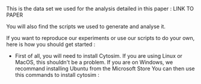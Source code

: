 This is the data set we used for the analysis detailed in this paper : LINK TO PAPER

You will also find the scripts we used to generate and analyse it.

If you want to reproduce our experiments or use our scripts to do your own, here is how you should get started :
- First of all, you will need to install Cytosim. If you are using Linux or MacOS, this shouldn't be a problem. 
  If you are on Windows, we recommand installing Ubuntu from the Microsoft Store
  You can then use this commands to install cytosim :
  
